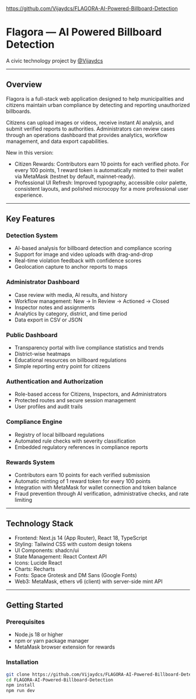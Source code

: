 https://github.com/Vijaydcs/FLAGORA-AI-Powered-Billboard-Detection

# Flagora — AI Powered Billboard Detection

A civic technology project by [@Vijaydcs](https://github.com/Vijaydcs)

---

## Overview

Flagora is a full-stack web application designed to help municipalities and citizens maintain urban compliance by detecting and reporting unauthorized billboards. 

Citizens can upload images or videos, receive instant AI analysis, and submit verified reports to authorities. Administrators can review cases through an operations dashboard that provides analytics, workflow management, and data export capabilities.

New in this version:
- Citizen Rewards: Contributors earn 10 points for each verified photo. For every 100 points, 1 reward token is automatically minted to their wallet via MetaMask (testnet by default, mainnet-ready).
- Professional UI Refresh: Improved typography, accessible color palette, consistent layouts, and polished microcopy for a more professional user experience.

---

## Key Features

### Detection System
- AI-based analysis for billboard detection and compliance scoring  
- Support for image and video uploads with drag-and-drop  
- Real-time violation feedback with confidence scores  
- Geolocation capture to anchor reports to maps  

### Administrator Dashboard
- Case review with media, AI results, and history  
- Workflow management: New → In Review → Actioned → Closed  
- Inspector notes and assignments  
- Analytics by category, district, and time period  
- Data export in CSV or JSON  

### Public Dashboard
- Transparency portal with live compliance statistics and trends  
- District-wise heatmaps  
- Educational resources on billboard regulations  
- Simple reporting entry point for citizens  

### Authentication and Authorization
- Role-based access for Citizens, Inspectors, and Administrators  
- Protected routes and secure session management  
- User profiles and audit trails  

### Compliance Engine
- Registry of local billboard regulations  
- Automated rule checks with severity classification  
- Embedded regulatory references in compliance reports  

### Rewards System
- Contributors earn 10 points for each verified submission  
- Automatic minting of 1 reward token for every 100 points  
- Integration with MetaMask for wallet connection and token balance  
- Fraud prevention through AI verification, administrative checks, and rate limiting  

---

## Technology Stack

- Frontend: Next.js 14 (App Router), React 18, TypeScript  
- Styling: Tailwind CSS with custom design tokens  
- UI Components: shadcn/ui  
- State Management: React Context API  
- Icons: Lucide React  
- Charts: Recharts  
- Fonts: Space Grotesk and DM Sans (Google Fonts)  
- Web3: MetaMask, ethers v6 (client) with server-side mint API  

---

## Getting Started

### Prerequisites
- Node.js 18 or higher  
- npm or yarn package manager  
- MetaMask browser extension for rewards  

### Installation
```bash
git clone https://github.com/Vijaydcs/FLAGORA-AI-Powered-Billboard-Detection.git
cd FLAGORA-AI-Powered-Billboard-Detection
npm install
npm run dev
